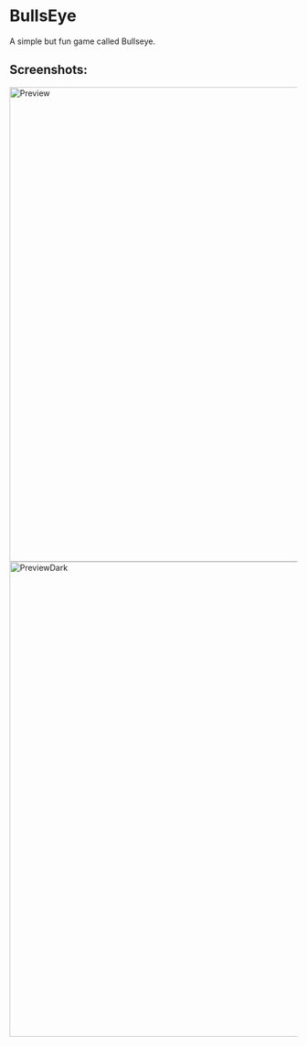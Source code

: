 # BullsEye

A simple but fun game called Bullseye.

<h2>Screenshots:</h2>
<img width="831" alt="Preview" src="https://user-images.githubusercontent.com/31934552/142861043-4a27f20a-c220-4a3f-8a9d-1bbf62e81560.png">
<img width="832" alt="PreviewDark" src="https://user-images.githubusercontent.com/31934552/142861061-68f11343-7bcc-4d4a-8652-5f2d100cf450.png">
